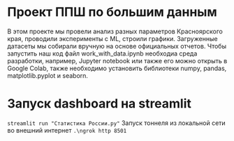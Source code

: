 # Проект ППШ по большим данным
В этом проекте мы провели анализ разных параметров Красноярского края, проводили эксперименты с ML, строили графики. Загруженные датасеты мы собирали вручную на основе официальных отчетов. 
Чтобы запустить наш код файл work_with_data.ipynb необходиа среда разработки, например, Jupyter notebook или также его можно открыть в Google Colab, также необходимо установить библиотеки numpy, pandas, matplotlib.pyplot и seaborn. 
# Запуск dashboard на streamlit
``streamlit run "Статистика России.py"``
Запуск тоннеля из локальной сети во внешний интернет
``.\ngrok http 8501``
